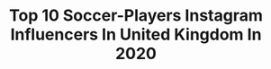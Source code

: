 ---
title: Top 10 Soccer-Players Instagram Influencers In United Kingdom In 2020
description: >-
  Find top soccer-players Instagram influencers in United Kingdom in 2020. Most popular hashtags: #soccer #football #coronavirus #mufc.
platform: Instagram
profiles:
  - username: "thibautgarciaguitar"
    fullname: >-
      Thibaut Garcia
    location: "United Kingdom"
    followers: 7652
    engagement: 801
    commentsToLikes: 0.011767
    id: ck5c1mk2wvhf40i11w1txui76
    verified: false
    hashtags: "#cosy, #solo, #friendship, #goals"
  - username: "_patrick.callahan"
    fullname: >-
      Patrick Callahan
    location: "United Kingdom"
    followers: 2855
    engagement: 2387
    commentsToLikes: 0.034613
    id: ck8wde4msdphm0j78mi7eug62
    verified: false
    hashtags: "#xyzbca, #iykyk, #pov, #mybodydifferent"
  - username: "worldofknowledge10"
    fullname: >-
      world of knowledge
    location: "United Kingdom"
    followers: 42278
    engagement: 205
    commentsToLikes: 0.009725
    id: ck0tyo5tmnhk80i19i3gbb6gd
    verified: false
    hashtags: "#3dprinting, #plague, #danielpearl, #sept11"
  - username: "bernardcollignon"
    fullname: >-
      Bernard COLLIGNON
    location: "United Kingdom"
    followers: 192931
    engagement: 119
    commentsToLikes: 0.026388
    id: ck6u3dhfcx6rl0j71dbyotay4
    verified: true
    hashtags: "#zilli, #ballondor, #soccer, #look"
  - username: "bruno.fernandes18"
    fullname: >-
      
    location: "United Kingdom"
    followers: 19970
    engagement: 629
    commentsToLikes: 0.012199
    id: ck8t7za9piino0j7855xqxpcw
    verified: false
    hashtags: "#bhfyp, #tbt, #ball, #skills"
  - username: "ldnmovements"
    fullname: >-
      Jamie Shawyer / LDN Movements
    location: "United Kingdom"
    followers: 107703
    engagement: 603
    commentsToLikes: 0.005537
    id: ck6tjkiqt2w6n0j71id0hczsy
    verified: false
    hashtags: "#bethespark, #norwichcity, #public, #portsmouth"
  - username: "goalkeepers365"
    fullname: >-
      goalkeepers365
    location: "United Kingdom"
    followers: 145547
    engagement: 351
    commentsToLikes: 0.005439
    id: ck15u67shllwr0i19jnrq32gn
    verified: false
    hashtags: "#how, #reflex, #park, #thibaut"
  - username: "nbfootballacademy"
    fullname: >-
      NB Football Academy
    location: "United Kingdom"
    followers: 45584
    engagement: 262
    commentsToLikes: 0.043698
    id: ck0tzmcjyqvok0i19yr0bx0dy
    verified: false
    hashtags: "#seeyoulater, #soccertraining, #soccerhomework, #workhard"
  - username: "iammsilvestre"
    fullname: >-
      Mikael Silvestre
    location: "United Kingdom"
    followers: 39008
    engagement: 262
    commentsToLikes: 0.010423
    id: ck5hdwrclprry0i11jdz5hkue
    verified: true
    hashtags: "#toogoal, #messi, #barcelona, #covid19"
---